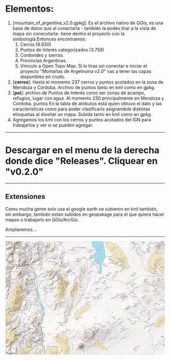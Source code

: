 # Elementos:
1. [mountain_of_argentina_v2.0.gpkg]: Es el archivo nativo de QGis, es una base de datos que al conectarla - también la podes tirar a la vista de mapa sin conecvtarla- tiene dentro el proyecto con la simbología.Entonces encontramos:
    1. Cerros (9.930)
    2. Puntos de Interés categorizados (3.759)
    3. Cordondes y sierras.
    4. Provincias Argentinas.
    5. Vímculo a Open Topo Map.
    Si lo tiras sin conectar e iniciar el proyecto "Montañas de Argetnoina v2.0" vas a tener las capas disponibles en crudo.
2. [**cerros**]: Hasta el momento 237 cerros y puntos acotados en la zona de Mendoza y Córdoba. Archivo de puntos tanto en kml como en gpkg. 
3. [**poi**]: archivo de Puntos de Interés como ser zonas de acampe, refugios, lugar con agua. Al momento 230 principalmente en Mendoza y Córdoba. puntos En la tabla de atributos está quien obtuvo el dato y las características como para poder clasificarlo asignándole distintas etioquetas al diseñar un mapa. Subida tanto en kml como en gpkg.
4. Agregamos los kml con los cerros y puntos acotados del IGN para trabajarlos y ver si se pueden agregar.
___
# Descargar en el menu de la derecha donde dice "Releases". Cliquear en "v0.2.0"
___
## Extensiones
Como mucha gente solo usa el google earth se subieron en kml también, sin embargo, también estan subidos en geopakage para el que quiera hacer mapas o trabajarlo en QGis/ArcGis.

Ampliaremos...
___
![Mapa QGis](anexos/captura.PNG)
